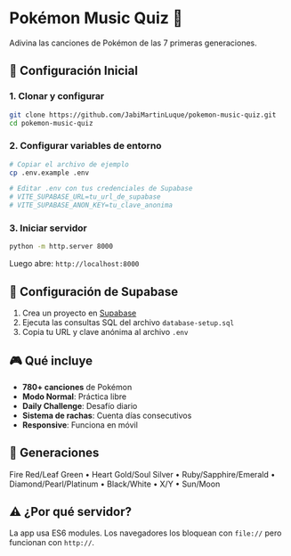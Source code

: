 # Pokémon Music Quiz 🎵

Adivina las canciones de Pokémon de las 7 primeras generaciones.

## 🚀 Configuración Inicial

### 1. Clonar y configurar
```bash
git clone https://github.com/JabiMartinLuque/pokemon-music-quiz.git
cd pokemon-music-quiz
```

### 2. Configurar variables de entorno
```bash
# Copiar el archivo de ejemplo
cp .env.example .env

# Editar .env con tus credenciales de Supabase
# VITE_SUPABASE_URL=tu_url_de_supabase
# VITE_SUPABASE_ANON_KEY=tu_clave_anonima
```

### 3. Iniciar servidor
```bash
python -m http.server 8000
```

Luego abre: `http://localhost:8000`

## 🔧 Configuración de Supabase

1. Crea un proyecto en [Supabase](https://supabase.com)
2. Ejecuta las consultas SQL del archivo `database-setup.sql`
3. Copia tu URL y clave anónima al archivo `.env`

## 🎮 Qué incluye

- **780+ canciones** de Pokémon
- **Modo Normal**: Práctica libre
- **Daily Challenge**: Desafío diario
- **Sistema de rachas**: Cuenta días consecutivos
- **Responsive**: Funciona en móvil

## 🎯 Generaciones

Fire Red/Leaf Green • Heart Gold/Soul Silver • Ruby/Sapphire/Emerald • Diamond/Pearl/Platinum • Black/White • X/Y • Sun/Moon

## ⚠️ ¿Por qué servidor?

La app usa ES6 modules. Los navegadores los bloquean con `file://` pero funcionan con `http://`.
